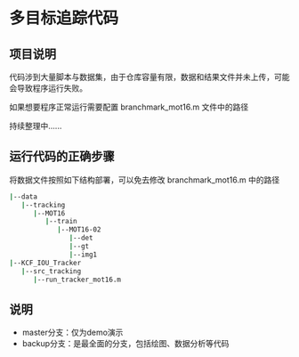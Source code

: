 # 多目标追踪代码

## 项目说明

代码涉到大量脚本与数据集，由于仓库容量有限，数据和结果文件并未上传，可能会导致程序运行失败。

如果想要程序正常运行需要配置 branchmark_mot16.m 文件中的路径

持续整理中......

## 运行代码的正确步骤

将数据文件按照如下结构部署，可以免去修改 branchmark_mot16.m 中的路径

```bash
|--data
   |--tracking
      |--MOT16
         |--train
            |--MOT16-02
               |--det
               |--gt
               |--img1
|--KCF_IOU_Tracker
   |--src_tracking
      |--run_tracker_mot16.m
```

## 说明

- master分支：仅为demo演示
- backup分支：是最全面的分支，包括绘图、数据分析等代码
